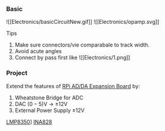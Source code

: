 ### Basic

![[Electronics/basicCircuitNew.gif]]
![[Electronics/opamp.svg]]

Tips
1. Make sure connectors/vie comparabale to track width.
2. Avoid acute angles
3. Connect by pass first like
![[Electronics/1.png]]


### Project

Extend the features of [RPi AD/DA Expansion Board](https://www.waveshare.com/wiki/High-Precision_AD/DA_Board) by:
1. Wheatstone Bridge for  ADC
2. DAC ($0-5$)V -> $\pm12$V
3. External Power Supply $\pm12$V


[LMP8350](https://www.ti.com/support-quality/quality-policies-procedures/product-life-cycle.html)]
[INA828](https://www.ti.com/lit/ds/symlink/ina828.pdf?ts=1665946886455&ref_url=https%253A%252F%252Fwww.google.com%252F)





